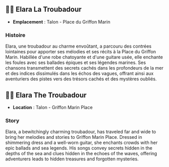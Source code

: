 ## 👨‍🌾 Elara La Troubadour

- **Emplacement** : Talon - Place du Griffon Marin

### Histoire

Elara, une troubadour au charme envoûtant, a parcouru des contrées lointaines pour apporter ses mélodies et ses récits à la Place du Griffon Marin. Habillée d'une robe chatoyante et d'une guitare usée, elle enchante les foules avec ses ballades épiques et ses légendes marines. Ses chansons transmettent des secrets cachés dans les profondeurs de la mer et des indices dissimulés dans les échos des vagues, offrant ainsi aux aventuriers des pistes vers des trésors cachés et des mystères oubliés.

## 👨‍🌾 Elara The Troubadour

- **Location** : Talon - Griffon Marin Place

### Story

Elara, a bewitchingly charming troubadour, has traveled far and wide to bring her melodies and stories to Griffon Marin Place. Dressed in shimmering dress and a well-worn guitar, she enchants crowds with her epic ballads and sea legends. His songs convey secrets hidden in the depths of the sea and clues hidden in the echoes of the waves, offering adventurers leads to hidden treasures and forgotten mysteries.
